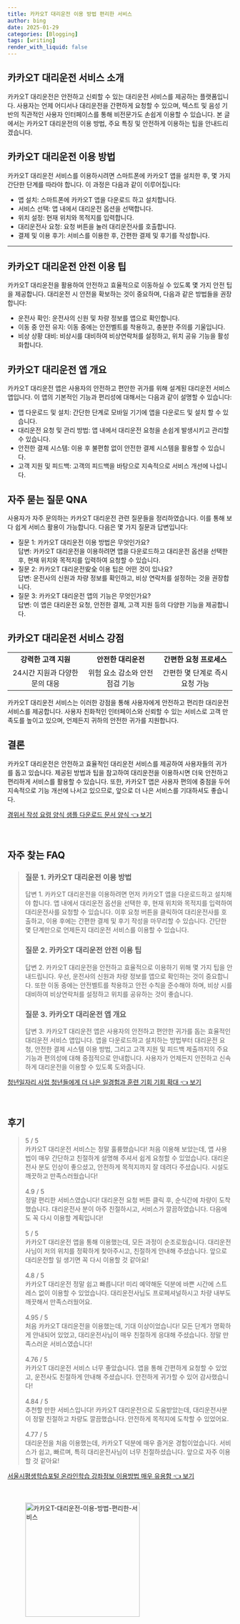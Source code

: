 ```yaml
---
title: 카카오T 대리운전 이용 방법 편리한 서비스
author: bing
date: 2025-01-29
categories: [Blogging]
tags: [writing]
render_with_liquid: false
---
```



<h2 id='카카오T 대리운전 소개'>카카오T 대리운전 서비스 소개</h2>

<p>카카오T 대리운전은 안전하고 신뢰할 수 있는 대리운전 서비스를 제공하는 플랫폼입니다. 사용자는 언제 어디서나 대리운전을 간편하게 요청할 수 있으며, 텍스트 및 음성 기반의 직관적인 사용자 인터페이스를 통해 비전문가도 손쉽게 이용할 수 있습니다. 본 글에서는 카카오T 대리운전의 이용 방법, 주요 특징 및 안전하게 이용하는 팁을 안내드리겠습니다.</p>

<h2 id='이용 방법'>카카오T 대리운전 이용 방법</h2>

<p>카카오T 대리운전 서비스를 이용하시려면 스마트폰에 카카오T 앱을 설치한 후, 몇 가지 간단한 단계를 따라야 합니다. 이 과정은 다음과 같이 이루어집니다:</p>

<ul>
    <li>앱 설치: 스마트폰에 카카오T 앱을 다운로드 하고 설치합니다.</li>
    <li>서비스 선택: 앱 내에서 대리운전 옵션을 선택합니다.</li>
    <li>위치 설정: 현재 위치와 목적지를 입력합니다.</li>
    <li>대리운전사 요청: 요청 버튼을 눌러 대리운전사를 호출합니다.</li>
    <li>결제 및 이용 후기: 서비스를 이용한 후, 간편한 결제 및 후기를 작성합니다.</li>
</ul>

<hr />

<h2 id='안전 이용 팁'>카카오T 대리운전 안전 이용 팁</h2>

<p>카카오T 대리운전을 활용하여 안전하고 효율적으로 이동하실 수 있도록 몇 가지 안전 팁을 제공합니다. 대리운전 시 안전을 확보하는 것이 중요하며, 다음과 같은 방법들을 권장합니다:</p>

<ul>
    <li>운전사 확인: 운전사의 신원 및 차량 정보를 앱으로 확인합니다.</li>
    <li>이동 중 안전 유지: 이동 중에는 안전벨트를 착용하고, 충분한 주의를 기울입니다.</li>
    <li>비상 상황 대비: 비상시를 대비하여 비상연락처를 설정하고, 위치 공유 기능을 활성화합니다.</li>
</ul>

<h2 id='카카오T 대리운전 앱 개요'>카카오T 대리운전 앱 개요</h2>

<p>카카오T 대리운전 앱은 사용자의 안전하고 편안한 귀가를 위해 설계된 대리운전 서비스 앱입니다. 이 앱의 기본적인 기능과 편리성에 대해서는 다음과 같이 설명할 수 있습니다:</p>

<ul>
    <li>앱 다운로드 및 설치: 간단한 단계로 모바일 기기에 앱을 다운로드 및 설치 할 수 있습니다.</li>
    <li>대리운전 요청 및 관리 방법: 앱 내에서 대리운전 요청을 손쉽게 발생시키고 관리할 수 있습니다.</li>
    <li>안전한 결제 시스템: 이용 후 불편함 없이 안전한 결제 시스템을 활용할 수 있습니다.</li>
    <li>고객 지원 및 피드백: 고객의 피드백을 바탕으로 지속적으로 서비스 개선에 나섭니다.</li>
</ul>

<h2 id='자주 묻는 질문'>자주 묻는 질문 QNA</h2>

<p>사용자가 자주 문의하는 카카오T 대리운전 관련 질문들을 정리하였습니다. 이를 통해 보다 쉽게 서비스 활용이 가능합니다. 다음은 몇 가지 질문과 답변입니다:</p>

<ul>
    <li>질문 1: 카카오T 대리운전 이용 방법은 무엇인가요? 
        <br>답변: 카카오T 대리운전을 이용하려면 앱을 다운로드하고 대리운전 옵션을 선택한 후, 현재 위치와 목적지를 입력하여 요청할 수 있습니다.</li>
    <li>질문 2: 카카오T 대리운전安全 이용 팁은 어떤 것이 있나요? 
        <br>답변: 운전사의 신원과 차량 정보를 확인하고, 비상 연락처를 설정하는 것을 권장합니다.</li>
    <li>질문 3: 카카오T 대리운전 앱의 기능은 무엇인가요?
        <br>답변: 이 앱은 대리운전 요청, 안전한 결제, 고객 지원 등의 다양한 기능을 제공합니다.</li>
</ul>

<h2 id='서비스 강점'>카카오T 대리운전 서비스 강점</h2>

<table>
    <tr>
        <td style="text-align: center; height: 17px;"><b>강력한 고객 지원</b></td>
        <td style="text-align: center; height: 17px;"><b>안전한 대리운전</b></td>
        <td style="text-align: center; height: 17px;"><b>간편한 요청 프로세스</b></td>
    </tr>
    <tr>
        <td style="text-align: center; height: 17px;">24시간 지원과 다양한 문의 대응</td>
        <td style="text-align: center; height: 17px;">위험 요소 감소와 안전 점검 기능</td>
        <td style="text-align: center; height: 17px;">간편한 몇 단계로 즉시 요청 가능</td>
    </tr>
</table>

<p>카카오T 대리운전 서비스는 이러한 강점을 통해 사용자에게 안전하고 편리한 대리운전 서비스를 제공합니다. 사용자 친화적인 인터페이스와 신뢰할 수 있는 서비스로 고객 만족도를 높이고 있으며, 언제든지 귀하의 안전한 귀가를 지원합니다.</p>

<h2 id='결론'>결론</h2>

<p>카카오T 대리운전은 안전하고 효율적인 대리운전 서비스를 제공하여 사용자들의 귀가를 돕고 있습니다. 제공된 방법과 팁을 참고하여 대리운전을 이용하시면 더욱 안전하고 편리하게 서비스를 활용할 수 있습니다. 또한, 카카오T 앱은 사용자 편의에 중점을 두어 지속적으로 기능 개선에 나서고 있으므로, 앞으로 더 나은 서비스를 기대하셔도 좋습니다.</p>


<p><a class="click-button" title="경위서 작성 요령 양식 샘플 다운로드 문서 양식" href="https://blackassets.github.io/posts/%EA%B2%BD%EC%9C%84%EC%84%9C-%EC%9E%91%EC%84%B1-%EC%9A%94%EB%A0%B9-%EC%96%91%EC%8B%9D-%EC%83%98%ED%94%8C-%EB%8B%A4%EC%9A%B4%EB%A1%9C%EB%93%9C-%EB%AC%B8%EC%84%9C-%EC%96%91%EC%8B%9D/" rel="dofollow">경위서 작성 요령 양식 샘플 다운로드 문서 양식 👈 보기</a></p><br>
<h2 id='자주_찾는_FAQ'>자주 찾는 FAQ</h2>
<div itemscope="" itemtype="https://schema.org/FAQPage">
<blockquote>
<div itemscope="" itemprop="mainEntity" itemtype="https://schema.org/Question">
<h3 itemprop="name">질문 1. 카카오T 대리운전 이용 방법</h3>
<div itemscope="" itemprop="acceptedAnswer" itemtype="https://schema.org/Answer">
<span itemprop="text">
<p>답변 1. 카카오T 대리운전을 이용하려면 먼저 카카오T 앱을 다운로드하고 설치해야 합니다. 앱 내에서 대리운전 옵션을 선택한 후, 현재 위치와 목적지를 입력하여 대리운전사를 요청할 수 있습니다. 이후 요청 버튼을 클릭하여 대리운전사를 호출하고, 이용 후에는 간편한 결제 및 후기 작성을 마무리할 수 있습니다. 간단한 몇 단계만으로 언제든지 대리운전 서비스를 이용할 수 있습니다.</p>
</span>
</div>
</div>
<div itemscope="" itemprop="mainEntity" itemtype="https://schema.org/Question">
<h3 itemprop="name">질문 2. 카카오T 대리운전 안전 이용 팁</h3>
<div itemscope="" itemprop="acceptedAnswer" itemtype="https://schema.org/Answer">
<span itemprop="text">
<p>답변 2. 카카오T 대리운전을 안전하고 효율적으로 이용하기 위해 몇 가지 팁을 안내드립니다. 우선, 운전사의 신원과 차량 정보를 앱으로 확인하는 것이 중요합니다. 또한 이동 중에는 안전벨트를 착용하고 안전 수칙을 준수해야 하며, 비상 시를 대비하여 비상연락처를 설정하고 위치를 공유하는 것이 좋습니다.</p>
</span>
</div>
</div>
<div itemscope="" itemprop="mainEntity" itemtype="https://schema.org/Question">
<h3 itemprop="name">질문 3. 카카오T 대리운전 앱 개요</h3>
<div itemscope="" itemprop="acceptedAnswer" itemtype="https://schema.org/Answer">
<span itemprop="text">
<p>답변 3. 카카오T 대리운전 앱은 사용자의 안전하고 편안한 귀가를 돕는 효율적인 대리운전 서비스 앱입니다. 앱을 다운로드하고 설치하는 방법부터 대리운전 요청, 안전한 결제 시스템 이용 방법, 그리고 고객 지원 및 피드백 제출까지의 주요 기능과 편의성에 대해 중점적으로 안내합니다. 사용자가 언제든지 안전하고 신속하게 대리운전을 이용할 수 있도록 도와줍니다.</p>
</span>
</div>
</div>
</blockquote>
</div>
<p><a class="click-button" title="청년일자리 사업 청년들에게 더 나은 일경험과 훈련 기회 기회 확대" href="https://blackassets.github.io/posts/%EC%B2%AD%EB%85%84%EC%9D%BC%EC%9E%90%EB%A6%AC-%EC%82%AC%EC%97%85-%EC%B2%AD%EB%85%84%EB%93%A4%EC%97%90%EA%B2%8C-%EB%8D%94-%EB%82%98%EC%9D%80-%EC%9D%BC%EA%B2%BD%ED%97%98%EA%B3%BC-%ED%9B%88%EB%A0%A8-%EA%B8%B0%ED%9A%8C-%EA%B8%B0%ED%9A%8C-%ED%99%95%EB%8C%80/" rel="dofollow">청년일자리 사업 청년들에게 더 나은 일경험과 훈련 기회 기회 확대 👈 보기</a></p><br>
<h2 id='후기'>후기</h2>
<div itemscope itemtype="https://schema.org/Product">
  <blockquote>
  <div itemprop="review" itemscope itemtype="https://schema.org/Review">
      <div itemprop="reviewRating" itemscope itemtype="https://schema.org/Rating"> <span itemprop="ratingValue">5</span> / <span itemprop="bestRating">5</span> </div>
      <span itemprop="reviewBody">카카오T 대리운전 서비스는 정말 훌륭했습니다! 처음 이용해 보았는데, 앱 사용법이 매우 간단하고 친절하게 설명해 주셔서 쉽게 요청할 수 있었습니다. 대리운전사 분도 인상이 좋으셨고, 안전하게 목적지까지 잘 데려다 주셨습니다. 시설도 깨끗하고 만족스러웠습니다!</span>
  </div>
  <br>
  <div itemprop="review" itemscope itemtype="https://schema.org/Review">
      <div itemprop="reviewRating" itemscope itemtype="https://schema.org/Rating"> <span itemprop="ratingValue">4.9</span> / <span itemprop="bestRating">5</span> </div>
      <span itemprop="reviewBody">정말 편리한 서비스였습니다! 대리운전 요청 버튼 클릭 후, 순식간에 차량이 도착했습니다. 대리운전사 분이 아주 친절하시고, 서비스가 깔끔하였습니다. 다음에도 꼭 다시 이용할 계획입니다!</span>
  </div>
  <br>
  <div itemprop="review" itemscope itemtype="https://schema.org/Review">
      <div itemprop="reviewRating" itemscope itemtype="https://schema.org/Rating"> <span itemprop="ratingValue">5</span> / <span itemprop="bestRating">5</span> </div>
      <span itemprop="reviewBody">카카오T 대리운전 앱을 통해 이용했는데, 모든 과정이 순조로웠습니다. 대리운전사님이 저의 위치를 정확하게 찾아주시고, 친절하게 안내해 주셨습니다. 앞으로 대리운전할 일 생기면 꼭 다시 이용할 것 같아요!</span>
  </div>
  <br>
  <div itemprop="review" itemscope itemtype="https://schema.org/Review">
      <div itemprop="reviewRating" itemscope itemtype="https://schema.org/Rating"> <span itemprop="ratingValue">4.8</span> / <span itemprop="bestRating">5</span> </div>
      <span itemprop="reviewBody">카카오T 대리운전 정말 쉽고 빠릅니다! 미리 예약해둔 덕분에 바쁜 시간에 스트레스 없이 이용할 수 있었습니다. 대리운전사님도 프로페셔널하시고 차량 내부도 깨끗해서 만족스러웠어요.</span>
  </div>
  <br>
  <div itemprop="review" itemscope itemtype="https://schema.org/Review">
      <div itemprop="reviewRating" itemscope itemtype="https://schema.org/Rating"> <span itemprop="ratingValue">4.95</span> / <span itemprop="bestRating">5</span> </div>
      <span itemprop="reviewBody">처음 카카오T 대리운전을 이용했는데, 기대 이상이었습니다! 모든 단계가 명확하게 안내되어 있었고, 대리운전사님이 매우 친절하게 응대해 주셨습니다. 정말 만족스러운 서비스였습니다!</span>
  </div>
  <br>
  <div itemprop="review" itemscope itemtype="https://schema.org/Review">
      <div itemprop="reviewRating" itemscope itemtype="https://schema.org/Rating"> <span itemprop="ratingValue">4.76</span> / <span itemprop="bestRating">5</span> </div>
      <span itemprop="reviewBody">카카오T 대리운전 서비스 너무 좋았습니다. 앱을 통해 간편하게 요청할 수 있었고, 운전사도 친절하게 안내해 주셨습니다. 안전하게 귀가할 수 있어 감사했습니다!</span>
  </div>
  <br>
  <div itemprop="review" itemscope itemtype="https://schema.org/Review">
      <div itemprop="reviewRating" itemscope itemtype="https://schema.org/Rating"> <span itemprop="ratingValue">4.84</span> / <span itemprop="bestRating">5</span> </div>
      <span itemprop="reviewBody">추천할 만한 서비스입니다! 카카오T 대리운전으로 도움받았는데, 대리운전사분이 정말 친절하고 차량도 깔끔했습니다. 안전하게 목적지에 도착할 수 있었어요.</span>
  </div>
  <br>
  <div itemprop="review" itemscope itemtype="https://schema.org/Review">
      <div itemprop="reviewRating" itemscope itemtype="https://schema.org/Rating"> <span itemprop="ratingValue">4.77</span> / <span itemprop="bestRating">5</span> </div>
      <span itemprop="reviewBody">대리운전을 처음 이용했는데, 카카오T 덕분에 매우 즐거운 경험이었습니다. 서비스가 쉽고, 빠르며, 특히 대리운전사님이 너무 친절하셨습니다. 앞으로 자주 이용할 것 같아요!</span>
  </div>
  </blockquote>
</div>
<p><a class="click-button" title="서울시평생학습포털 온라인학습 강좌정보 이용방법 매우 유용함" href="https://blackassets.github.io/posts/%EC%84%9C%EC%9A%B8%EC%8B%9C%ED%8F%89%EC%83%9D%ED%95%99%EC%8A%B5%ED%8F%AC%ED%84%B8-%EC%98%A8%EB%9D%BC%EC%9D%B8%ED%95%99%EC%8A%B5-%EA%B0%95%EC%A2%8C%EC%A0%95%EB%B3%B4-%EC%9D%B4%EC%9A%A9%EB%B0%A9%EB%B2%95-%EB%A7%A4%EC%9A%B0-%EC%9C%A0%EC%9A%A9%ED%95%A8/" rel="dofollow">서울시평생학습포털 온라인학습 강좌정보 이용방법 매우 유용함 👈 보기</a></p><br>
<figure class="image"><img src="https://blackassets.github.io/assets/img/thumbnail/카카오T-대리운전-이용-방법-편리한-서비스.webp" alt="카카오T-대리운전-이용-방법-편리한-서비스" width="256" height="256"></figure>